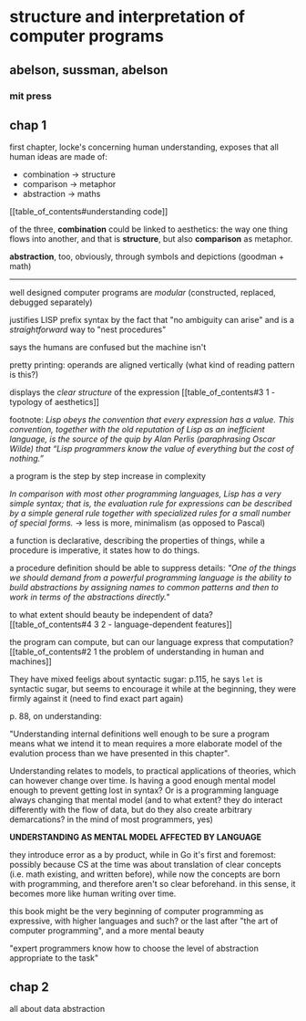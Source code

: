 # structure and interpretation of computer programs
## abelson, sussman, abelson
### mit press

## chap 1

first chapter, locke's concerning human understanding, exposes that all human ideas are made of:
- combination -> structure
- comparison -> metaphor
- abstraction -> maths

[[table_of_contents#understanding code]]

of the three, **combination** could be linked to aesthetics: the way one thing flows into another, and that is __structure__, but also **comparison** as metaphor.

**abstraction**, too, obviously, through symbols and depictions (goodman + math)

---

well designed computer programs are *modular* (constructed, replaced, debugged separately)


justifies LISP prefix syntax by the fact that "no ambiguity can arise" and is a *straightforward* way to "nest procedures"

says the humans are confused but the machine isn't

pretty printing: operands are aligned vertically (what kind of reading pattern is this?)

displays the *clear* *structure* of the expression [[table_of_contents#3 1 - typology of aesthetics]]

footnote:
*Lisp obeys the convention that every expression has a value. This convention, together with the old reputation of Lisp as an inefficient language, is the source of the quip by Alan Perlis (paraphrasing Oscar Wilde) that “Lisp programmers know the value of everything but the cost of nothing.”*

a program is the step by step increase in complexity

*In comparison with most other programming languages, Lisp has a very simple syntax; that is, the evaluation rule for expressions can be described by a simple general rule together with specialized rules for a small number of special forms.* -> less is more, minimalism (as opposed to Pascal)

a function is declarative, describing the properties of things, while a procedure is imperative, it states how to do things.

a procedure definition should be able to suppress details: *"One of the things we should demand from a powerful programming language is the ability to build abstractions by assigning names to common patterns and then to work in terms of the abstractions directly."*

to what extent should beauty be independent of data? [[table_of_contents#4 3 2 - language-dependent features]]

the program can compute, but can our language express that computation? [[table_of_contents#2 1 the problem of understanding in human and machines]]

They have mixed feeligs about syntactic sugar: p.115, he says `let` is syntactic sugar, but seems to encourage it while at the beginning, they were firmly against it (need to find exact part again)


p. 88, on understanding:

"Understanding internal definitions well enough to be sure a program means what we intend it to mean requires a more elaborate model of the evalution process than we have presented in this chapter".

Understanding relates to models, to practical applications of theories, which can however change over time. Is having a good enough mental model enough to prevent getting lost in syntax? Or is a programming language always changing that mental model (and to what extent? they do interact differently with the flow of data, but do they also create arbitrary demarcations? in the mind of most programmers, yes)

**UNDERSTANDING AS MENTAL MODEL AFFECTED BY LANGUAGE**

they introduce error as a by product, while in Go it's first and foremost: possibly because CS at the time was about translation of clear concepts (i.e. math existing, and written before), while now the concepts are born with programming, and therefore aren't so clear beforehand. in this sense, it becomes more like human writing over time.

this book might be the very beginning of computer programming as expressive, with higher languages and such? or the last after "the art of computer programming", and a more mental beauty

"expert programmers know how to choose the level of abstraction appropriate to the task"

## chap 2

all about data abstraction
